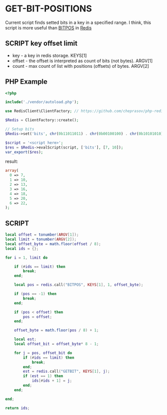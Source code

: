# GET-BIT-POSITIONS
Current script finds setted bits in a key in a specified range.
I think, this script is more useful than [BITPOS](https://redis.io/commands/bitpos) in [Redis](https://redis.io)

## SCRIPT key offset limit
- key - a key in redis storage. KEYS[1]
- offset - the offset is interpreted as count of bits (not bytes). ARGV[1]
- count - max count of list with positions (offsets) of bytes. ARGV[2]

## PHP Example

```php
<?php

include('./vendor/autoload.php');

use RedisClient\ClientFactory; // https://github.com/cheprasov/php-redis-client

$Redis = ClientFactory::create();

// Setup bits
$Redis->set('bits', chr(0b11011011) . chr(0b00100100) . chr(0b10101010));

$script = '<script here>';
$res = $Redis->evalScript(script, ['bits'], [7, 10]);
var_export($res);
```
result:
```php
array(
  0 => 7,
  1 => 10,
  2 => 13,
  3 => 16,
  4 => 18,
  5 => 20,
  6 => 22,
);
```

## SCRIPT

```lua
local offset = tonumber(ARGV[1]);
local limit = tonumber(ARGV[2]);
local offset_byte = math.floor(offset / 8);
local ids = {};

for i = 1, limit do

    if (#ids == limit) then
        break;
    end;

    local pos = redis.call("BITPOS", KEYS[1], 1, offset_byte);

    if (pos == -1) then
        break;
    end;

    if (pos < offset) then
        pos = offset;
    end;

    offset_byte = math.floor(pos / 8) + 1;

    local est;
    local offset_bit = offset_byte* 8 - 1;

    for j = pos, offset_bit do
        if (#ids == limit) then
            break;
        end;
        est = redis.call("GETBIT", KEYS[1], j);
        if (est == 1) then
            ids[#ids + 1] = j;
        end;
    end;

end;

return ids;
```
